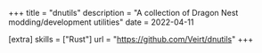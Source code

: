 +++
title = "dnutils"
description = "A collection of Dragon Nest modding/development utilities"
date = 2022-04-11

[extra]
skills = ["Rust"]
url = "https://github.com/Veirt/dnutils"
+++
